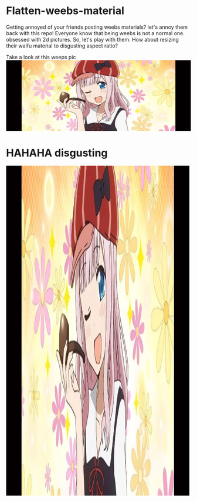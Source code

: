 # Flatten-weebs-material

Getting annoyed of your friends posting weebs materials? let's annoy them back with this repo! Everyone know that being weebs is not a normal one. obsessed with 2d pictures. So, let's play with them. How about resizing their waifu material to disgusting aspect ratio? 

Take a look at this weeps pic
![anime](anime.jpg)

# HAHAHA disgusting
![anime](eat_that_weebs.jpg)

